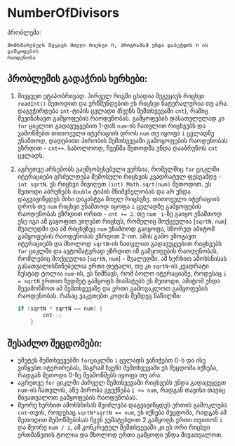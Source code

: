 # NumberOfDivisors

პრობლემა:

```
მომხმარებელს შეყავს მთელი რიცხვი n, პროგრამამ უნდა დაბეჭდოს n ის გამყოფების
რაოდენობა
```

## პრობლემის გადაჭრის ხერხები:

1.  მივყვეთ ეტაპობრივად. პირველ რიგში ცხადია შეგვყავს რიცხვი `readInt()` მეთოდით და ვრწმუნდებით ეს რიცხვი ნატურალურია თუ არა.
    დაგვჭირდება `int`-ტიპის ცვლადი (ჩვენს შემთხვევაში `cnt`), რაშიც შევინახავთ გამყოფების რაოდენობას. გამყოფების დასათვლელად
    კი `for` ციკლით გადავუყვებით 1-დან `num`-ის ჩათვლით რიცხვებს და ვამოწმებთ თითოეული იტერაციის დროს `num` თუ იყოფა `i`
    ცვლადზე უნაშთოდ, დადებითი პირობის შემთხვევაში გამოყოფების რაოდენობას ვზრდით - `cnt++`.
    საბოლოოდ, ჩვენმა მეთოდმა უნდა დააბრუნოს `cnt` ცვლადს.

2.  აგრეთვე არსებობს გაუმჯობესებული ვერსია, რომელშიც `for` ციკლში იტერაციები გრძელდება შემოსული რიცხვის კვადრატულ
    ფესვამდე - `int sqrtN`. ეს რიცხვი მივიღეთ `(int) Math.sqrt(num)` მეთოდით. ეს მეთოდი აბრუნებს `double` ტიპის
    მნიშვნელობას და არ უნდა დაგვავიწყდეს მისი დაკასტვა მთელ რიცხვზე. თითოეული იტერაციის დროს თუ `num` რიცხვი უნაშთოდ იყოფა `i`
    ცვლადზე გამყოფების რაოდენობას ვზრდით ორით - `cnt += 2`. თუ `num ` `i`-ზე გაიყო უნაშთოდ ესე იგი ამ გაყოფით ვიღებთ რიცხვს, რომელიც
    მოქცეულია [`sqrtN`, `num`] შუალედში და ამ რიცხვზეც `num` უნაშთოდ გაიყოფა, სწორედ ამიტომ გამყოფების
    რაოდენობას ვზრდით 2-ით. ამის გამო ვზოგავთ იტერაციებს და მხოლოდ `sqrtN`-ის ჩათვლით გადავუყვებით რიცხვებს `for` ციკლში
    და ავტომატურად ვზრდით იმ გამყოფების რაოდენობას, რომლებიც მოქცეულია [`sqrtN`, `num`] - შუალედში.
    ამ ხერხით ამოხსნისას გასათვალისწინებელია ერთი დეტალი, თუ კი `sqrtN`-ის კვადრატი ზუსტად ტოლია `num`-ის, ეს ნიშნავს, რომ ბოლო იტერაციაზე, როდესაც `i = sqrtN` ერთით ზედმეტ გამყოფს მიამატებს ეს მეთოდი, ამიტომ უნდა შევამოწმოთ ამ შემთხვევაზე
    და ერთი გამოვაკლოთ გამყოფების რაოდენობას. რასაც ვაკეთებთ კოდის შემდეგ ნაწილში:
    ```java
    if (sqrtN * sqrtN == num) {
    		cnt--;
    	}
    ```

## შესაძლო შეცდომები:

- უმეტეს შემთხვევებში `for`ციკლში `i` ცვლადს ვანიჭებთ 0-ს და ისე ვიწყებთ იტერირებას, მაგრამ ჩვენს შემთხვევაში ეს შეცდომა იქნება, რადგან
  მეთოდი 0-ზე შეამოწმებს იყოფა თუ არა.
- აგრეთვე `for` ციკლში პირველ შემთხვევაში რიცხვებს უნდა გადავუყვეთ `num`-ის ჩათვლის, ანუ პირობა გვექნება `i <= num`, რადგან თავისი
  თავიც მივათვალოთ გამყოფების რაოდენობას.
- მეორე ხერხით ამოხსნისას შეიძლება დაგვავიწყდეს ერთის გამოკლება `cnt`-თვის, როდესაც `sqrtN*sqrtN == num`, ეს იქნება შეცდომა, რადგან
  ამ მეთოდით შემოწმებისას ჩვენ ვუმატებდით 2 გამყოფს ერთი თვითონ `i` და მეორე `num / i`, ამ კონკრეტულ შემთხვევაში კი ეს ორი რიცხვი
  ერთმანეთის ტოლია და მხოლოდ ერთი გამყოფი უნდა მივათვალოთ.
